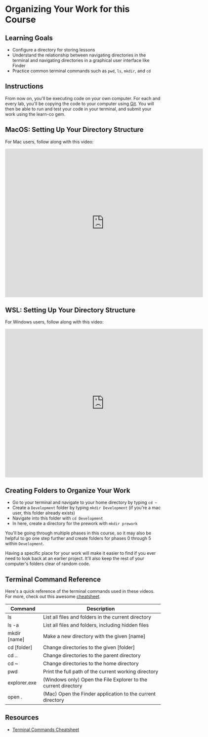 # Organizing Your Work for this Course

## Learning Goals

- Configure a directory for storing lessons
- Understand the relationship between navigating directories in the terminal and
  navigating directories in a graphical user interface like Finder
- Practice common terminal commands such as `pwd`, `ls`, `mkdir`, and `cd`

## Instructions

From now on, you'll be executing code on your own computer. For each and every
lab, you'll be copying the code to your computer using
[Git](https://git-scm.com). You will then be able to run and test your code in
your terminal, and submit your work using the learn-co gem.

## MacOS: Setting Up Your Directory Structure

For Mac users, follow along with this video:

<iframe width="640" height="480" src="https://www.youtube.com/embed/_N3N8awG6kw" frameborder="0" allowfullscreen></iframe>

## WSL: Setting Up Your Directory Structure

For Windows users, follow along with this video:

<iframe width="640" height="480" src="https://www.youtube.com/embed/iXFee6pPMKE" frameborder="0" allowfullscreen></iframe>

## Creating Folders to Organize Your Work

- Go to your terminal and navigate to your home directory by typing `cd ~`
- Create a `Development` folder by typing `mkdir Development` (if you're a mac
  user, this folder already exists)
- Navigate into this folder with `cd Development`
- In here, create a directory for the prework with `mkdir prework`

You'll be going through multiple phases in this course, so it may also be
helpful to go one step further and create folders for phases 0 through 5 within
`Development`.

Having a specific place for your work will make it easier to find if you ever
need to look back at an earlier project. It'll also keep the rest of your
computer's folders clear of random code.

## Terminal Command Reference

Here's a quick reference of the terminal commands used in these videos. For
more, check out this awesome [cheatsheet].

| Command      | Description                                                    |
| ------------ | -------------------------------------------------------------- |
| ls           | List all files and folders in the current directory            |
| ls -a        | List all files and folders, including hidden files             |
| mkdir [name] | Make a new directory with the given [name]                     |
| cd [folder]  | Change directories to the given [folder]                       |
| cd ..        | Change directories to the parent directory                     |
| cd ~         | Change directories to the home directory                       |
| pwd          | Print the full path of the current working directory           |
| explorer.exe | (Windows only) Open the File Explorer to the current directory |
| open .       | (Mac) Open the Finder application to the current directory     |

## Resources

- [Terminal Commands Cheatsheet][cheatsheet]

[cheatsheet]: https://github.com/0nn0/terminal-mac-cheatsheet

